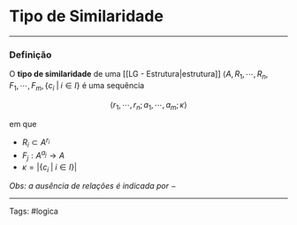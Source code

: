 
# Tipo de Similaridade

---

### Definição

O **tipo de similaridade** de uma [[LG - Estrutura|estrutura]] $\langle A, R_1, \cdots, R_n, F_1, \cdots, F_m, \{c_i \;|\; i \in I\}$ é uma sequência

$$
\langle r_1, \cdots, r_n; a_1, \cdots, a_m; \kappa \rangle
$$

em que

- $R_i \subset A^{r_i}$
- $F_j : A^{a_j} \to A$
- $\kappa = |\{c_i\;|\;i\in I\}|$

*Obs: a ausência de relações é indicada por $-$*

---

Tags: #logica

